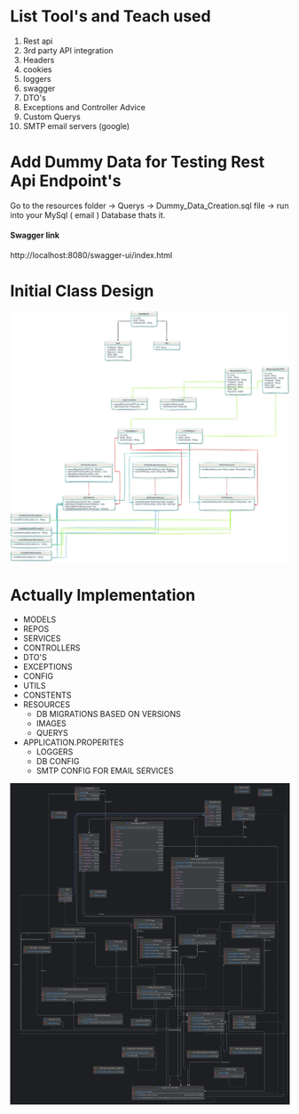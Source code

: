 # List Tool's and Teach used

1. Rest api
2. 3rd party API integration
3. Headers
4. cookies
5. loggers
6. swagger
7. DTO's
8. Exceptions and Controller Advice
9. Custom Querys
10. SMTP email servers (google)


# Add Dummy Data for Testing Rest Api Endpoint's

Go to the resources folder -> Querys -> Dummy_Data_Creation.sql file -> run into your MySql ( email ) Database thats it.


#### Swagger link

http://localhost:8080/swagger-ui/index.html



# Initial Class Design

![LLD IMAGE](src/main/resources/images/email_validation.jpg)

# Actually Implementation

* MODELS
* REPOS
* SERVICES
* CONTROLLERS
* DTO'S
* EXCEPTIONS
* CONFIG
* UTILS
* CONSTENTS
* RESOURCES
  * DB MIGRATIONS BASED ON VERSIONS
  * IMAGES
  * QUERYS
* APPLICATION.PROPERITES
  * LOGGERS
  * DB CONFIG
  * SMTP CONFIG FOR EMAIL SERVICES

![IntiliJ LLD Design Exported](src/main/resources/images/MyProjectFullClassDiagram.jpg)
